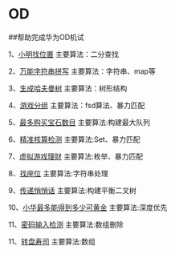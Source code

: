 # OD

##帮助完成华为OD机试

1、[小明找位置](https://github.com/LongTenga3372889/OD/blob/main/src/main/java/od/%E7%AC%AC%E4%B8%80%E9%A2%98/%E5%B0%8F%E6%98%8E%E6%89%BE%E4%BD%8D%E7%BD%AE.java)
主要算法：二分查找

2、[万能字符串拼写](https://github.com/LongTenga3372889/OD/blob/main/src/main/java/od/%E7%AC%AC%E4%BA%8C%E9%A2%98/%E4%B8%87%E8%83%BD%E5%AD%97%E7%AC%A6%E5%8D%95%E8%AF%8D%E6%8B%BC%E5%86%99.java)
主要算法：字符串、map等

3、[生成哈夫曼树](https://github.com/LongTenga3372889/OD/blob/main/src/main/java/od/%E7%AC%AC%E4%B8%89%E9%A2%98/%E7%94%9F%E6%88%90%E5%93%88%E5%A4%AB%E6%9B%BC%E6%A0%91.java)
主要算法：树形结构

4、[游戏分组](https://github.com/LongTenga3372889/OD/blob/main/src/main/java/od/%E7%AC%AC%E5%9B%9B%E9%A2%98/%E6%B8%B8%E6%88%8F%E5%88%86%E7%BB%84.java)
主要算法：fsd算法、暴力匹配

5、[最多购买宝石数目](https://github.com/LongTenga3372889/OD/blob/main/src/main/java/od/第五题/最大宝石购买.java)
主要算法:构建最大队列

6、[精准核算检测](https://github.com/LongTenga3372889/OD/blob/main/src/main/java/od/第六题/精准核算检测.java)
主要算法:Set、暴力匹配

7、[虚拟游戏理财](https://github.com/LongTenga3372889/OD/blob/main/src/main/java/od/第七题/虚拟理财游戏.java)
主要算法:枚举、暴力匹配

8、[找座位](https://github.com/LongTenga3372889/OD/blob/main/src/main/java/od/第八题/找座位.java)
主要算法:字符串处理

9、[传递悄悄话](https://github.com/LongTenga3372889/OD/blob/main/src/main/java/od/第九题/传递悄悄话.java)
主要算法:构建平衡二叉树

10、[小华最多能得到多少可黄金](https://github.com/LongTenga3372889/OD/blob/main/src/main/java/od/第十题/小华最多能得到多少克黄金.java)
主要算法:深度优先

11、[密码输入检测](https://github.com/LongTenga3372889/OD/blob/main/src/main/java/od/第十一题/密码输入检测.java)
主要算法:数组删除

11、[转盘寿司](https://github.com/LongTenga3372889/OD/blob/main/src/main/java/od/第十二题/转盘寿司.java)
主要算法:数组